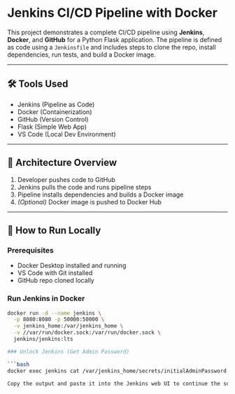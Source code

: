 # Jenkins CI/CD Pipeline with Docker

This project demonstrates a complete CI/CD pipeline using **Jenkins**, **Docker**, and **GitHub** for a Python Flask application. The pipeline is defined as code using a `Jenkinsfile` and includes steps to clone the repo, install dependencies, run tests, and build a Docker image.

---

## 🛠️ Tools Used

- Jenkins (Pipeline as Code)
- Docker (Containerization)
- GitHub (Version Control)
- Flask (Simple Web App)
- VS Code (Local Dev Environment)

---

## 🧱 Architecture Overview

1. Developer pushes code to GitHub  
2. Jenkins pulls the code and runs pipeline steps  
3. Pipeline installs dependencies and builds a Docker image  
4. *(Optional)* Docker image is pushed to Docker Hub  

---

## 🚀 How to Run Locally

### Prerequisites
- Docker Desktop installed and running
- VS Code with Git installed
- GitHub repo cloned locally

### Run Jenkins in Docker

```bash
docker run -d --name jenkins \
  -p 8080:8080 -p 50000:50000 \
  -v jenkins_home:/var/jenkins_home \
  -v //var/run/docker.sock:/var/run/docker.sock \
  jenkins/jenkins:lts

### Unlock Jenkins (Get Admin Password)

```bash
docker exec jenkins cat /var/jenkins_home/secrets/initialAdminPassword

Copy the output and paste it into the Jenkins web UI to continue the setup
